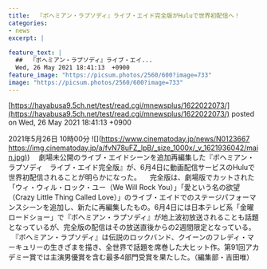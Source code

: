 ```yaml
---
title:  『ボヘミアン・ラプソディ』ライブ・エイド完全版がHuluで世界初配信へ！  
categories:
- news
excerpt: |
  
feature_text: |
  ##  『ボヘミアン・ラプソディ』ライブ・エイ...
  Wed, 26 May 2021 18:41:13  +0900
feature_image: "https://picsum.photos/2560/600?image=733"
image: "https://picsum.photos/2560/600?image=733"
---
```


[https://hayabusa9.5ch.net/test/read.cgi/mnewsplus/1622022073/](https://hayabusa9.5ch.net/test/read.cgi/mnewsplus/1622022073/)
posted on Wed, 26 May 2021 18:41:13  +0900

<!--more-->

2021年5月26日 10時00分 ![](https://www.cinematoday.jp/news/N0123667 [https://img.cinematoday.jp/a/fvN78uFZ_lpB/_size_1000x/_v_1621936042/main.jpg)](https://img.cinematoday.jp/a/fvN78uFZ_lpB/_size_1000x/_v_1621936042/main.jpg)) 　劇場未公開のライブ・エイドシーンを追加再編集した『ボヘミアン・ラプソディ　ライブ・エイド完全版』が、6月4日に動画配信サービスのHuluで世界初配信されることが明らかになった。 　完全版は、劇場版でカットされた「ウィ・ウィル・ロック・ユー（We Will Rock You）」「愛という名の欲望（Crazy Little Thing Called Love）」のライブ・エイドでのステージパフォーマンスシーンを追加し、新たに再編集したもの。6月4日には日本テレビ系「金曜ロードショー」で『ボヘミアン・ラプソディ』が地上波初放送されることも話題となっているが、完全版の配信はその放送直後からの2週間限定となっている。 　『ボヘミアン・ラプソディ』は伝説のロックバンド、クイーンのフレディ・マーキュリーの生きざまを描き、全世界で話題を席巻した大ヒット作。第91回アカデミー賞では主演男優賞を含む最多4部門受賞を果たした。（編集部・吉田唯）
